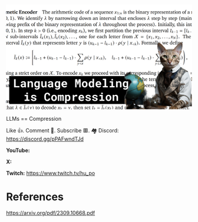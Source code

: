 ![](thumbnails/24.09.2023.png)

LLMs == Compression

Like 👍. Comment 💬. Subscribe 🟥.
🏘 Discord: https://discord.gg/pPAFwndTJd

**YouTube:**

**X:**

**Twitch:** https://www.twitch.tv/hu_po


# References

https://arxiv.org/pdf/2309.10668.pdf
